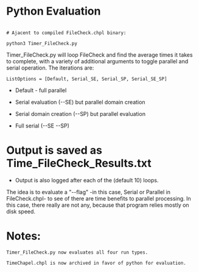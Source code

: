 
# Python Evaluation

```

# Ajacent to compiled FileCheck.chpl binary:

python3 Timer_FileCheck.py

```

Timer_FileCheck.py will loop FileCheck and find the average times it takes to complete, with a variety of additional arguments to toggle parallel and serial operation.  The iterations are:

```
ListOptions = [Default, Serial_SE, Serial_SP, Serial_SE_SP]
```

- Default - full parallel

- Serial evaluation (--SE) but parallel domain creation

- Serial domain creation (--SP) but parallel evaluation

- Full serial (--SE --SP)

# Output is saved as Time_FileCheck_Results.txt

- Output is also logged after each of the (default 10) loops.

The idea is to evaluate a "--flag" -in this case, Serial or Parallel in FileCheck.chpl- to see of there are time benefits to parallel processing.  In this case, there really are not any, because that program relies mostly on disk speed.  

# Notes:

```
Timer_FileCheck.py now evaluates all four run types.

TimeChapel.chpl is now archived in favor of python for evaluation.
```
